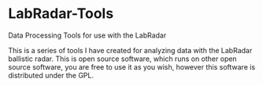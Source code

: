 # LabRadar-Tools
Data Processing Tools for use with the LabRadar

This is a series of tools I have created for analyzing data with the LabRadar ballistic radar. This is open source software, which runs on other open source software, you are free to use it as you wish, however this software is distributed under the GPL. 
